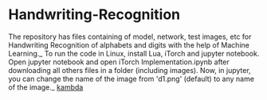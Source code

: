 # Handwriting-Recognition
The repository has files containing of model, network, test images, etc for Handwriting Recognition of alphabets and digits with the help of Machine Learning._
To run the code in Linux, install Lua, iTorch and jupyter notebook. Open jupyter notebook and open iTorch Implementation.ipynb after downloading all others files in a folder (including images). Now, in jupyter, you can change the name of the image from 'd1.png' (default) to any name of the image._
[kambda](https://www.google.co.in/)
